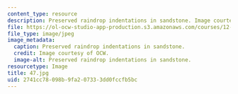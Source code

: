 ```yaml
---
content_type: resource
description: Preserved raindrop indentations in sandstone. Image courtesy of OCW.
file: https://ol-ocw-studio-app-production.s3.amazonaws.com/courses/12-110-sedimentary-geology-fall-2004/2741cc78098b9fa207333dd0fccfb5bc_47.jpg
file_type: image/jpeg
image_metadata:
  caption: Preserved raindrop indentations in sandstone.
  credit: Image courtesy of OCW.
  image-alt: Preserved raindrop indentations in sandstone.
resourcetype: Image
title: 47.jpg
uid: 2741cc78-098b-9fa2-0733-3dd0fccfb5bc
---
```

